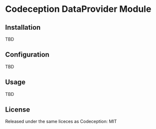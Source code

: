# Codeception DataProvider Module

## Installation

TBD

## Configuration

TBD

## Usage

TBD

## License

Released under the same liceces as Codeception: MIT
